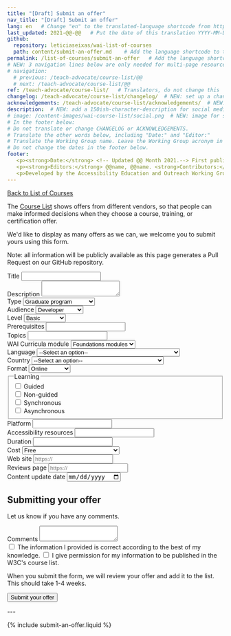 ```yaml
---
title: "[Draft] Submit an offer"
nav_title: "[Draft] Submit an offer"
lang: en   # Change "en" to the translated-language shortcode from https://www.iana.org/assignments/language-subtag-registry/language-subtag-registry
last_updated: 2021-@@-@@   # Put the date of this translation YYYY-MM-DD (with month in the middle)
github:
  repository: leticiaseixas/wai-list-of-courses
  path: content/submit-an-offer.md    # Add the language shortcode to the middle of the filename, for example: content/index.fr.md
permalink: /list-of-courses/submit-an-offer   # Add the language shortcode to the end, with no slash at end, for example: /link/to/page/fr
# NEW: 3 navigation lines below are only needed for multi-page resources where you have previous and next at the bottom. If so, un-comment them; otherwise delete these lines.
# navigation:
  # previous: /teach-advocate/course-list/@@
  # next: /teach-advocate/course-list/@@
ref: /teach-advocate/course-list/   # Translators, do not change this
changelog: /teach-advocate/course-list/changelog/  # NEW: set up a changelog so it's ready for later
acknowledgements: /teach-advocate/course-list/acknowledgements/  # NEW: delete if don't have a separate acknowledgements page. And delete it in the footer below.
description:  # NEW: add a 150ish-character-description for social media   # translate the description
# image: /content-images/wai-course-list/social.png  # NEW: image for social media (leave commented out if we don't have a specific one for this reource)
# In the footer below:
# Do not translate or change CHANGELOG or ACKNOWLEDGEMENTS.
# Translate the other words below, including "Date:" and "Editor:"
# Translate the Working Group name. Leave the Working Group acronym in English.
# Do not change the dates in the footer below.
footer: 
   <p><strong>Date:</strong> <!-- Updated @@ Month 2021.--> First published Month 20@@. CHANGELOG.</p>
   <p><strong>Editors:</strong> @@name, @@name. <strong>Contributors:</strong> @@name, @@name, and <a href="https://www.w3.org/groups/wg/eowg/participants">participants of the EOWG</a>. ACKNOWLEDGEMENTS lists contributors and credits.</p>
   <p>Developed by the Accessibility Education and Outreach Working Group (<a href="http://www.w3.org/WAI/EO/">EOWG</a>). Developed as part of the <a href="https://www.w3.org/WAI/about/projects/wai-coop/">WAI-CooP project</a>, co-funded by the European Commission.</p>
---
```


<div style="grid-column: 4 / span 4">

<style>
{% include css/styles.css %}
main > header { grid-column: 4 / span 4; }
</style>

<a href="../">Back to List of Courses</a>

<form>
  <p>The <a href="../">Course List</a> shows offers from different vendors, so that people can make informed decisions when they choose a course, training, or certification offer.</p>
  <p>We'd like to display as many offers as we can, we welcome you to submit yours using this form.</p>
  <p>Note: all information will be publicly available as this page generates a Pull Request on our GitHub repository.</p>


<div class="field">
    <label for="offer-name">Title</label>
    <input type="text" id="offer-name" required>
</div>

<div class="field">
    <label for="offer-description">Description</label>
    <textarea id="offer-description"></textarea>
</div>

<div class="field">
    <label for="offer-type">Type</label>
    <select id="offer-type">
        <option value="offer-type-graduate">Graduate program</option>
        <option value="offer-type-undergraduate">Undergraduate program</option>
        <option value="offer-type-training">Training program</option>
        <option value="offer-type-certification">Professional certification</option>
        <option value="offer-type-other">Other</option>
    </select>
</div>

<div class="field">
    <label for="offer-audience">Audience</label>
    <select id="offer-audience">
        <option value="offer-audience-developer">Developer</option>
        <option value="offer-audience-designer">Designer</option>
        <option value="offer-audience-content-author">Content author</option>
        <option value="offer-audience-manager">Manager</option>
        <option value="offer-audience-tester">Tester</option>        
        <option value="offer-audience-other">Other</option>
    </select>
</div>

<div class="field">
    <label for="offer-level">Level</label>
    <select id="offer-level">
        <option value="offer-level-basic">Basic</option>
        <option value="offer-level-intermediate">Intermediate</option>
        <option value="offer-level-advanced">Advanced</option>
    </select>
</div>

<div class="field">
    <label for="offer-prerequisites">Prerequisites</label>
    <input type="text" id="prerequisites">
</div>

<div class="field">
    <label for="offer-topics">Topics</label>
    <input type="text" id="topics">
</div>

<div class="field">
    <label for="offer-curricula_correspondence">WAI Curricula module</label>
    <select id="offer-curricula_correspondence">
        <option value="offer-curricula_correspondence-foundations">Foundations modules</option>
        <option value="offer-curricula_correspondence-developer">Developer modules</option>
        <option value="offer-curricula_correspondence-none">None</option>
    </select>
</div>

<div class="field">
    <label for="offer-language">Language</label>
    <select name="language" id="language">
        <option value="">--Select an option--</option>
        {% for language in site.data.lang %}
            <option value="{{ language[0] }}">{{ language[1].name }} ({{language[1].nativeName }})</option>
        {% endfor %}
    </select>
</div>

<div class="field">
    <label for="country">Country</label>
    <select name="country" id="country">
        <option value="">--Select an option--</option>
        {% for country in site.data.countries %}
            <option value="{{ country[0] }}">{{ country[1].name }} ({{country[1].nativeName}})</option>
        {% endfor %}
    </select>
</div>

<div class="field">
    <label for="offer-format">Format</label>
    <select id="offer-format">
        <option value="offer-format-online">Online</option>
        <option value="offer-format-face-to-face">Face-to-face</option>
        <option value="offer-format-hybrid">Hybrid</option>
    </select>
</div>

<fieldset class="field" id="offer-learning">
    <legend class="label">Learning</legend>
    <div class="radio-field">
        <input type="checkbox" id="offer-learning-guided" value="offer-learning-guided">
        <label for="offer-learning-guided">Guided</label>
    </div>
    <div class="radio-field">
        <input type="checkbox" id="offer-learning-non-guided" value="offer-learning-non-guided">
        <label for="offer-learning">Non-guided</label>
    </div>
    <div class="radio-field">
        <input type="checkbox" id="offer-learning-synchronous" value="offer-learning-synchronous">
        <label for="offer-learning-synchronous">Synchronous</label>
    </div>
    <div class="radio-field">
        <input type="checkbox" id="offer-learning-asynchronous" value="offer-learning-asynchronous">
        <label for="offer-learning-asynchronous">Asynchronous</label>
    </div>            
</fieldset>

<div class="field">
    <label for="offer-platform">Platform</label>
    <input type="text" id="platform">
</div>

<div class="field">
    <label for="offer-accessibility-resources">Accessibility resources</label>
    <input type="text" id="offer-accessibility-resources">
</div>
<div class="field">
    <label for="offer-duration">Duration</label>
    <input type="text" id="offer-duration">
</div>

<div class="field">
    <label for="offer-cost">Cost</label>
    <select id="offer-cost">
        <option value="offer-cost-free">Free</option>
        <option value="offer-cost-free-certificates-for-purchase">Free with certificates for purchase</option>
        <option value="offer-cost-free-limited-time">Free for limited content or duration</option>
        <option value="offer-cost-free-or-reduced-for-some">Free or reduced fee for some</option>
        <option value="offer-cost">Paid</option>
    </select>
</div>

<div class="field">
    <label for="offer-website">Web site</label>
    <input type="text" id="offer-website" placeholder="https://">
</div>

<div class="field">
    <label for="offer-reviews-page">Reviews page</label>
    <input type="text" id="offer-reviews-page" placeholder="https://">
</div>
<div class="field">
    <label for="offer-content-update">Content update date</label>
    <input type="date" id="offer-content-update">
</div>

<h2>Submitting your offer</h2>
  <p>Let us know if you have any comments.</p>
  <div class="field">
    <label for="comments">Comments</label>
    <textarea id="comments"></textarea>
  </div>

  <div class="field">
    <label><input type="checkbox" required> The information I provided is correct according to the best of my knowledge.</label>
    <label><input type="checkbox" required> I give permission for my information to be published in the W3C's course list.</label>
  </div>
  <p>When you submit the form, we will review your offer and add it to the list. This should take 1-4 weeks.</p>
  <div class="field">
    <button type="submit">Submit your offer</button>
  </div>

<p>---</p>
{% include submit-an-offer.liquid %}
</form>
</div>
<script>
{% include js/offers.js %}
</script>